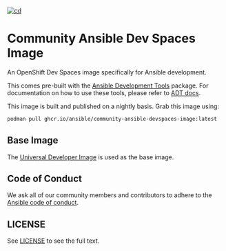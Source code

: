 [![cd](https://github.com/ansible/community-ansible-devspaces-image/actions/workflows/cd.yml/badge.svg?branch=main&event=schedule)](https://github.com/ansible/community-ansible-devspaces-image/actions/workflows/cd.yml)

# Community Ansible Dev Spaces Image

An OpenShift Dev Spaces image specifically for Ansible development.

This comes pre-built with the [Ansible Development Tools](https://github.com/ansible/ansible-dev-tools) package.
For documentation on how to use these tools, please refer to [ADT docs](https://ansible.readthedocs.io/projects/dev-tools/).

This image is built and published on a nightly basis. Grab this image using:

```bash
podman pull ghcr.io/ansible/community-ansible-devspaces-image:latest
```

## Base Image

The [Universal Developer Image](https://quay.io/repository/devfile/universal-developer-image) is used as the base image.

## Code of Conduct

We ask all of our community members and contributors to adhere to the [Ansible code of conduct](http://docs.ansible.com/ansible/latest/community/code_of_conduct.html).

## LICENSE

See [LICENSE](https://github.com/ansible-collections/cisco.nxos/blob/main/LICENSE) to see the full text.

